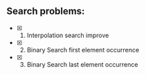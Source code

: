 ## Search problems:

- [x] 1. Interpolation search improve
- [x] 2. Binary Search first element occurrence
- [x] 3. Binary Search last element occurrence
    